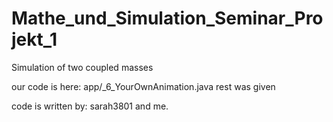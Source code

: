 # Mathe_und_Simulation_Seminar_Projekt_1
Simulation of two coupled masses

our code is here: app/_6_YourOwnAnimation.java rest was given

code is written by: sarah3801 and me.
